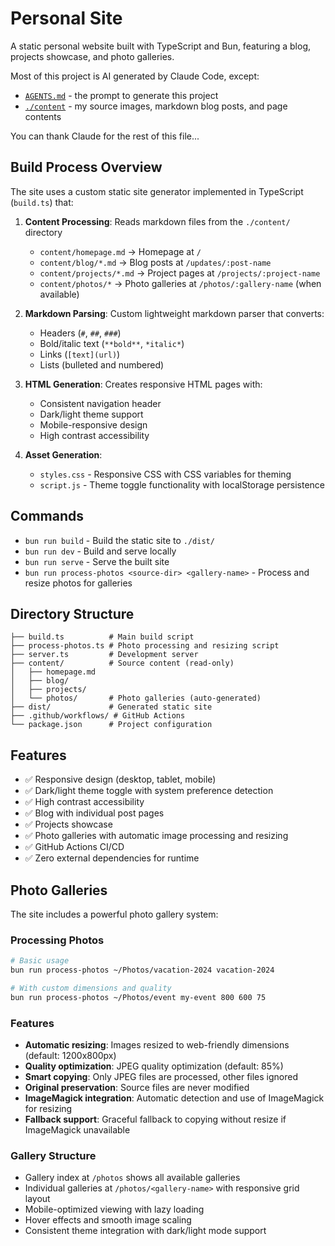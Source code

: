 # Personal Site

A static personal website built with TypeScript and Bun, featuring a blog, projects showcase, and photo galleries.

Most of this project is AI generated by Claude Code, except:
- [`AGENTS.md`](https://github.com/jackrr/personal-site/blob/main/AGENTS.md) - the prompt to generate this project
- [`./content`](https://github.com/jackrr/personal-site/tree/main/content) - my source images, markdown blog posts, and page contents

You can thank Claude for the rest of this file...

## Build Process Overview

The site uses a custom static site generator implemented in TypeScript (`build.ts`) that:

1. **Content Processing**: Reads markdown files from the `./content/` directory
   - `content/homepage.md` → Homepage at `/`
   - `content/blog/*.md` → Blog posts at `/updates/:post-name`
   - `content/projects/*.md` → Project pages at `/projects/:project-name`
   - `content/photos/*` → Photo galleries at `/photos/:gallery-name` (when available)

2. **Markdown Parsing**: Custom lightweight markdown parser that converts:
   - Headers (`#`, `##`, `###`)
   - Bold/italic text (`**bold**`, `*italic*`)
   - Links (`[text](url)`)
   - Lists (bulleted and numbered)

3. **HTML Generation**: Creates responsive HTML pages with:
   - Consistent navigation header
   - Dark/light theme support
   - Mobile-responsive design
   - High contrast accessibility

4. **Asset Generation**:
   - `styles.css` - Responsive CSS with CSS variables for theming
   - `script.js` - Theme toggle functionality with localStorage persistence

## Commands

- `bun run build` - Build the static site to `./dist/`
- `bun run dev` - Build and serve locally
- `bun run serve` - Serve the built site
- `bun run process-photos <source-dir> <gallery-name>` - Process and resize photos for galleries

## Directory Structure

```
├── build.ts          # Main build script
├── process-photos.ts # Photo processing and resizing script
├── server.ts         # Development server
├── content/          # Source content (read-only)
│   ├── homepage.md
│   ├── blog/
│   ├── projects/
│   └── photos/       # Photo galleries (auto-generated)
├── dist/             # Generated static site
├── .github/workflows/ # GitHub Actions
└── package.json      # Project configuration
```

## Features

- ✅ Responsive design (desktop, tablet, mobile)
- ✅ Dark/light theme toggle with system preference detection
- ✅ High contrast accessibility
- ✅ Blog with individual post pages
- ✅ Projects showcase
- ✅ Photo galleries with automatic image processing and resizing
- ✅ GitHub Actions CI/CD
- ✅ Zero external dependencies for runtime

## Photo Galleries

The site includes a powerful photo gallery system:

### Processing Photos
```bash
# Basic usage
bun run process-photos ~/Photos/vacation-2024 vacation-2024

# With custom dimensions and quality
bun run process-photos ~/Photos/event my-event 800 600 75
```

### Features
- **Automatic resizing**: Images resized to web-friendly dimensions (default: 1200x800px)
- **Quality optimization**: JPEG quality optimization (default: 85%)
- **Smart copying**: Only JPEG files are processed, other files ignored
- **Original preservation**: Source files are never modified
- **ImageMagick integration**: Automatic detection and use of ImageMagick for resizing
- **Fallback support**: Graceful fallback to copying without resize if ImageMagick unavailable

### Gallery Structure
- Gallery index at `/photos` shows all available galleries
- Individual galleries at `/photos/<gallery-name>` with responsive grid layout  
- Mobile-optimized viewing with lazy loading
- Hover effects and smooth image scaling
- Consistent theme integration with dark/light mode support
